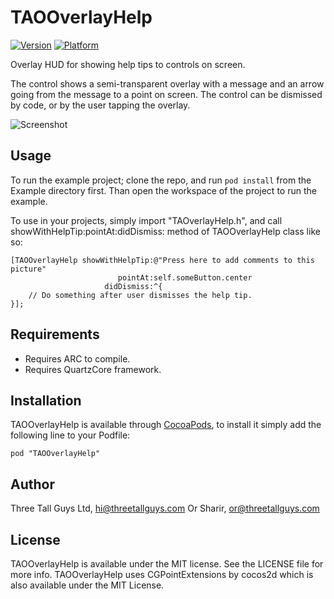 # TAOOverlayHelp

[![Version](http://cocoapod-badges.herokuapp.com/v/TAOOverlayHelp/badge.png)](http://cocoadocs.org/docsets/TAOOverlayHelp)
[![Platform](http://cocoapod-badges.herokuapp.com/p/TAOOverlayHelp/badge.png)](http://cocoadocs.org/docsets/TAOOverlayHelp)

 Overlay HUD for showing help tips to controls on screen.
 
 The control shows a semi-transparent overlay with a message and an arrow going from the message to a point on screen. The control can be dismissed by code, or by the user tapping the overlay.
 
![Screenshot](https://cloud.githubusercontent.com/assets/99543/2811277/2b5a35ac-ce12-11e3-9906-c333aee1be96.png)

## Usage

To run the example project; clone the repo, and run `pod install` from the Example directory first. Than open the workspace of the project to run the example.

To use in your projects, simply import "TAOverlayHelp.h", and call showWithHelpTip:pointAt:didDismiss: method of TAOOverlayHelp class like so:
```objc
[TAOOverlayHelp showWithHelpTip:@"Press here to add comments to this picture"
                        pointAt:self.someButton.center
                     didDismiss:^{
    // Do something after user dismisses the help tip.
}];
```

## Requirements

* Requires ARC to compile.
* Requires QuartzCore framework.

## Installation

TAOOverlayHelp is available through [CocoaPods](http://cocoapods.org), to install
it simply add the following line to your Podfile:

    pod "TAOOverlayHelp"

## Author

Three Tall Guys Ltd, hi@threetallguys.com
Or Sharir, or@threetallguys.com

## License

TAOOverlayHelp is available under the MIT license. See the LICENSE file for more info.
TAOOverlayHelp uses CGPointExtensions by cocos2d which is also available under the MIT License.

